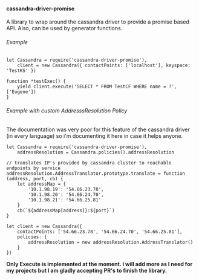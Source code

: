 #### cassandra-driver-promise

A library to wrap around the cassandra driver to provide a promise based API. Also, can be used by generator functions.

###### Example

    let Cassandra = require('cassandra-driver-promise'),
        client = new Cassandra({ contactPoints: ['localhost'], keyspace: 'TestKS' })

    function *testExec() {
        yield client.execute('SELECT * FROM TestCF WHERE name = ?', ['Eugene'])
    }

###### Example with custom AddresssResolution Policy
The documentation was very poor for this feature of the cassandra driver (in every language) so i'm documenting it here in case it helps anyone.

    let Cassandra = require('cassandra-driver-promise'),
        addressResolution = Cassandra.policies().addressResolution

    // translates IP's provided by cassandra cluster to reachable endpoints by service
    addressResolution.AddressTranslator.prototype.translate = function (address, port, cb) {
        let addressMap = {
            '10.1.98.19': '54.66.23.78',
            '10.1.98.20': '54.66.24.70',
            '10.1.98.21': '54.66.25.81'
        }
        cb(`${addressMap[address]}:${port}`)
    }

    let client = new Cassandra({
        contactPoints: ['54.66.23.78', '54.66.24.70', '54.66.25.81'],
        policies: {
            addressResolution = new addressResolution.AddressTranslator()
        }
    })

**Only Execute is implemented at the moment. I will add more as I need for my projects but I am gladly accepting PR's to finish the library.** 
